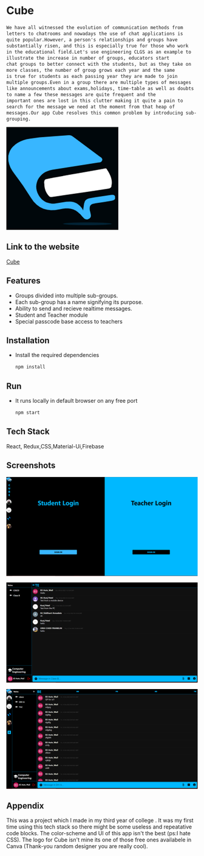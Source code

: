 
# Cube


    We have all witnessed the evolution of communication methods from letters to chatrooms and nowadays the use of chat applications is 
    quite popular.However, a person's relationships and groups have substantially risen, and this is especially true for those who work 
    in the educational field.Let's use engineering CLGS as an example to illustrate the increase in number of groups, educators start 
    chat groups to better connect with the students, but as they take on more classes, the number of group grows each year and the same 
    is true for students as each passing year they are made to join multiple groups.Even in a group there are multiple types of messages 
    like announcements about exams,holidays, time-table as well as doubts to name a few these messages are quite frequent and the 
    important ones are lost in this clutter making it quite a pain to search for the message we need at the moment from that heap of 
    messages.Our app Cube resolves this common problem by introducing sub-grouping.

![Logo](https://github.com/Kunj-Pate1/Cube/blob/main/src/img/L2.png)

## Link to the website

[Cube](https://cubechat.netlify.app/)

## Features

- Groups divided into multiple sub-groups.
- Each sub-group has a name signifying its purpose.
- Ability to send and recieve realtime messages. 
- Student and Teacher module 
- Special passcode base access to teachers


## Installation

- Install the required dependencies

    ```bash
  npm install 
    ```
## Run 

- It runs locally in default browser on any free port

    ```bash
    npm start
    ```
    
    
## Tech Stack

React, Redux,CSS,Material-Ui,Firebase




## Screenshots

![Login Page](https://github.com/Kunj-Pate1/Cube/blob/main/src/img/login-page.png) 

![Student Page](https://github.com/Kunj-Pate1/Cube/blob/main/src/img/Student-side.png)

![Prof Page](https://github.com/Kunj-Pate1/Cube/blob/main/src/img/Prof-side.png)

## Appendix

This was a project which I made in my third year of college . It was my first time using this tech stack so there might be some useless and repeatative code blocks.
The color-scheme and UI of this app isn't the best (ps:I hate CSS). 
The logo for Cube isn't mine its one of those free ones availabele in Canva (Thank-you random designer you are really cool).
